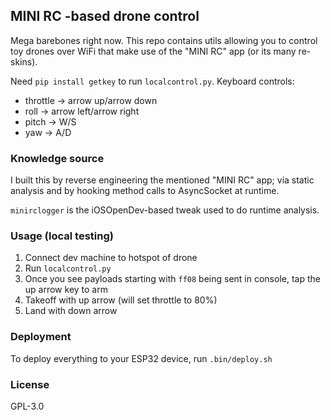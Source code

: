 ## MINI RC -based drone control

Mega barebones right now. This repo contains utils allowing you to control toy drones over WiFi that make use of the "MINI RC" app (or its many re-skins).

Need `pip install getkey` to run `localcontrol.py`. Keyboard controls:

- throttle -> arrow up/arrow down
- roll     -> arrow left/arrow right
- pitch    -> W/S
- yaw      -> A/D

### Knowledge source

I built this by reverse engineering the mentioned "MINI RC" app; via static analysis and by hooking method calls to AsyncSocket at runtime.

`minirclogger` is the iOSOpenDev-based tweak used to do runtime analysis.

### Usage (local testing)

1. Connect dev machine to hotspot of drone
2. Run `localcontrol.py`
3. Once you see payloads starting with `ff08` being sent in console, tap the up arrow key to arm
4. Takeoff with up arrow (will set throttle to 80%)
5. Land with down arrow


### Deployment

To deploy everything to your ESP32 device, run `.bin/deploy.sh`

### License

GPL-3.0
